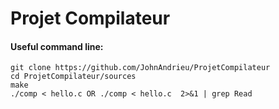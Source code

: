 # Projet Compilateur

#### Useful command line:

```
git clone https://github.com/JohnAndrieu/ProjetCompilateur
cd ProjetCompilateur/sources
make
./comp < hello.c OR ./comp < hello.c  2>&1 | grep Read
```
